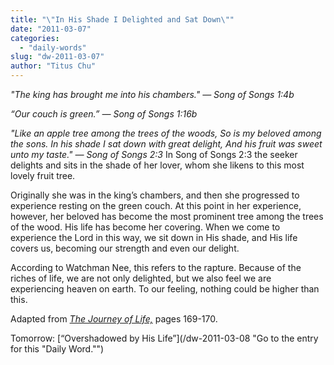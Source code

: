 ```yaml
---
title: "\"In His Shade I Delighted and Sat Down\""
date: "2011-03-07"
categories: 
  - "daily-words"
slug: "dw-2011-03-07"
author: "Titus Chu"
---
```


_"The king has brought me into his chambers." — Song of Songs 1:4b_

_“Our couch is green.” — Song of Songs 1:16b_

_"Like an apple tree among the trees of the woods, So is my beloved among the sons. In his shade I sat down with great delight, And his fruit was sweet unto my taste." — Song of Songs 2:3_ In Song of Songs 2:3 the seeker delights and sits in the shade of her lover, whom she likens to this most lovely fruit tree.

Originally she was in the king’s chambers, and then she progressed to experience resting on the green couch. At this point in her experience, however, her beloved has become the most prominent tree among the trees of the wood. His life has become her covering. When we come to experience the Lord in this way, we sit down in His shade, and His life covers us, becoming our strength and even our delight.

According to Watchman Nee, this refers to the rapture. Because of the riches of life, we are not only delighted, but we also feel we are experiencing heaven on earth. To our feeling, nothing could be higher than this.

Adapted from _[The Journey of Life,](/book-journey "Go to the listing for this book.")_ pages 169-170.

Tomorrow: [“Overshadowed by His Life”](/dw-2011-03-08 "Go to the entry for this "Daily Word."")
